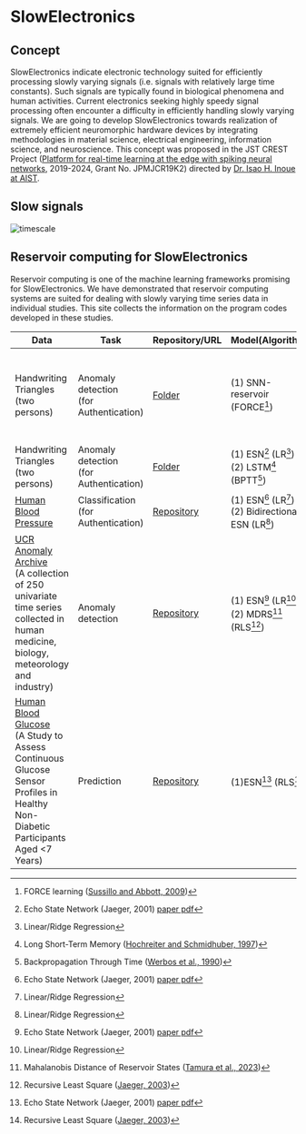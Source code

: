 # SlowElectronics

## Concept
SlowElectronics indicate electronic technology suited for efficiently processing slowly varying signals (i.e. signals with relatively large time constants). Such signals are typically found in biological phenomena and human activities. Current electronics seeking highly speedy signal processing often encounter a difficulty in efficiently handling slowly varying signals. We are going to develop SlowElectronics towards realization of extremely efficient neuromorphic hardware devices by integrating methodologies in material science, electrical engineering, information science, and neuroscience. This concept was proposed in the JST CREST Project ([Platform for real-time learning at the edge with spiking neural networks](https://sites.google.com/view/crest-snn/), 2019-2024, Grant No. JPMJCR19K2) directed by [Dr. Isao H. Inoue at AIST](https://sites.google.com/view/isao/).

## Slow signals
![timescale](https://github.com/user-attachments/assets/b2205a06-ddee-49bc-9e69-b85b8030a459)

## Reservoir computing for SlowElectronics
Reservoir computing is one of the machine learning frameworks promising for SlowElectronics. We have demonstrated that reservoir computing systems are suited for dealing with slowly varying time series data in individual studies. This site collects the information on the program codes developed in these studies. 


| Data | Task | Repository/URL | Model(Algorithm) | Reference | 
| ------------- | ------------- | ------------- | ------------ | ----------- |
| Handwriting Triangles <br>(two persons)| Anomaly detection <br>(for Authentication) | [Folder](https://github.com/GTANAKA-LAB/SlowElectronics/tree/main/HandwrittenTriangles_SNNreservoir) | (1) SNN-reservoir (FORCE[^FORCE])| [Inoue et al., IEEE Symposium on VLSI Technology and Circuits, 2023](https://ieeexplore.ieee.org/document/10185412) |
| Handwriting Triangles <br>(two persons)| Anomaly detection <br>(for Authentication) | [Folder](https://github.com/GTANAKA-LAB/SlowElectronics/tree/main/HandwrittenTriangles_ESNvsLSTM)| (1) ESN[^ESN] (LR[^LR]) <br>(2) LSTM[^LSTM] (BPTT[^BPTT]) | --- |
| [Human Blood Pressure](https://www.nature.com/articles/s41597-022-01202-y) | Classification <br>(for Authentication) | [Repository](https://github.com/Ziqiang-IRCN/ESN-Continuous-blood-pressure-data.git)| (1) ESN[^ESN] (LR[^LR]) <br>(2) Bidirectional-ESN (LR[^LR]) | [Li et al., ICANN, 2023](https://link.springer.com/chapter/10.1007/978-3-031-44216-2_2) | 
| [UCR Anomaly Archive](https://wu.renjie.im/research/anomaly-benchmarks-are-flawed/) <br>(A collection of 250 univariate time series collected in human medicine, biology, meteorology and industry) | Anomaly detection | [Repository](https://github.com/hiroto0324/MD-RS) | (1) ESN[^ESN] (LR[^LR]) <br>(2) MDRS[^MDRS] (RLS[^RLS]) | [Tamura et al., TechRxiv, 2023](https://www.techrxiv.org/articles/preprint/Mahalanobis_Distance_of_Reservoir_States_for_Online_Time-Series_Anomaly_Detection/22678774) |  
| [Human Blood Glucose](https://public.jaeb.org/datasets/diabetes) <br>(A Study to Assess Continuous Glucose Sensor Profiles in Healthy Non-Diabetic Participants Aged <7 Years) | Prediction | [Repository](https://github.com/lazymuseums/ESN_Glucose) | (1)ESN[^ESN] (RLS[^RLS]) | [Pati et al., Commun. Mater. 2024](https://www.nature.com/articles/s43246-024-00621-1) |


[^ESN]: Echo State Network (Jaeger, 2001) [paper pdf](https://www.ai.rug.nl/minds/uploads/EchoStatesTechRep.pdf)
[^LR]: Linear/Ridge Regression
[^RLS]: Recursive Least Square ([Jaeger, 2003](https://papers.nips.cc/paper_files/paper/2002/hash/426f990b332ef8193a61cc90516c1245-Abstract.html))  
[^FORCE]: FORCE learning ([Sussillo and Abbott, 2009](https://www.sciencedirect.com/science/article/pii/S0896627309005479?via%3Dihub))
[^MDRS]: Mahalanobis Distance of Reservoir States ([Tamura et al., 2023](https://www.techrxiv.org/users/690366/articles/681614-mahalanobis-distance-of-reservoir-states-for-online-time-series-anomaly-detection))  
[^LSTM]: Long Short-Term Memory ([Hochreiter and Schmidhuber, 1997](https://direct.mit.edu/neco/article-abstract/9/8/1735/6109/Long-Short-Term-Memory?redirectedFrom=fulltext))
[^BPTT]: Backpropagation Through Time ([Werbos et al., 1990](https://ieeexplore.ieee.org/document/58337))  
